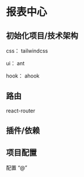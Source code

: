 # 报表中心

## 初始化项目/技术架构

css： tailwindcss



ui： ant



hook： ahook

## 路由

react-router



## 插件/依赖



## 项目配置

配置 “@”

